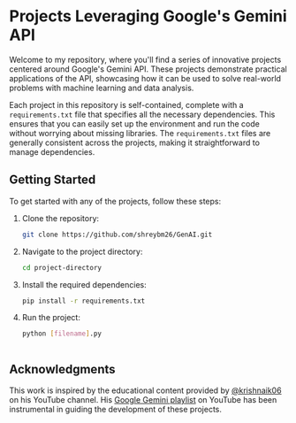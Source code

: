 # Projects Leveraging Google's Gemini API

Welcome to my repository, where you'll find a series of innovative projects centered around Google's Gemini API. These projects demonstrate practical applications of the API, showcasing how it can be used to solve real-world problems with machine learning and data analysis.

Each project in this repository is self-contained, complete with a `requirements.txt` file that specifies all the necessary dependencies. This ensures that you can easily set up the environment and run the code without worrying about missing libraries. The `requirements.txt` files are generally consistent across the projects, making it straightforward to manage dependencies.

## Getting Started

To get started with any of the projects, follow these steps:

1. Clone the repository:
   ```bash
   git clone https://github.com/shreybm26/GenAI.git

2. Navigate to the project directory:
   ```bash
   cd project-directory
   
3. Install the required dependencies:
   ```bash
   pip install -r requirements.txt

4. Run the project:
   ```bash
   python [filename].py



## Acknowledgments

This work is inspired by the educational content provided by [@krishnaik06](https://github.com/krishnaik06) on his YouTube channel. His [Google Gemini playlist](https://www.youtube.com/playlist?list=PLZoTAELRMXVNbDmGZlcgCA3a8mRQp5axb) on YouTube has been instrumental in guiding the development of these projects.
